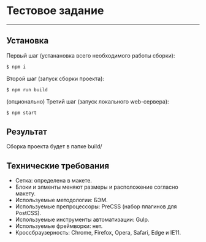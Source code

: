 # Тестовое задание
---
## Установка

Первый шаг (устанановка всего необходимого работы сборки): 

```sh
$ npm i
```

Второй шаг (запуск сборки проекта):
```sh
$ npm run build
```

(опционально) Третий шаг (запуск локального web-сервера):
```sh
$ npm start
```
## Результат

Сборка проекта будет в папке build/ 

## Технические требования

- Сетка: определена в макете.
- Блоки и элменты меняют размеры и расположение согласно макету.
- Используемые методологии: БЭМ.
- Используемые препроцессоры: PreCSS (набор плагинов для PostCSS).
- Используемые инструменты автоматизации:  Gulp.
- Используемые фреймворки: нет.
- Кроссбраузерность: Chrome, Firefox, Opera, Safari, Edge и IE11.
